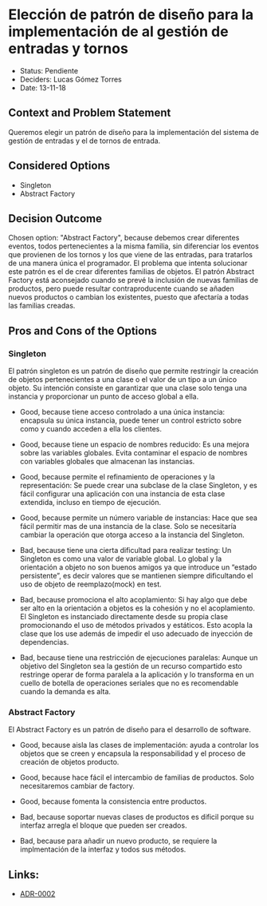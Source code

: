 # Elección de patrón de diseño para la implementación de al gestión de entradas y tornos

* Status: Pendiente 
* Deciders: Lucas Gómez Torres
* Date: 13-11-18 


## Context and Problem Statement

Queremos elegir un patrón de diseño para la implementación del sistema de gestión de entradas y el de tornos de entrada.

## Considered Options

* Singleton
* Abstract Factory

## Decision Outcome

Chosen option: "Abstract Factory", because debemos crear diferentes eventos, todos pertenecientes a la misma familia, sin diferenciar los eventos que provienen de los tornos y los que viene de las entradas, para tratarlos de una manera única el programador.
El problema que intenta solucionar este patrón es el de crear diferentes familias de objetos.
El patrón Abstract Factory está aconsejado cuando se prevé la inclusión de nuevas familias de productos, pero puede resultar contraproducente cuando se añaden nuevos productos o cambian los existentes, puesto que afectaría a todas las familias creadas.


## Pros and Cons of the Options 


### Singleton

 El patrón singleton es un patrón de diseño que permite restringir la creación de objetos pertenecientes a una clase o el valor de un tipo a un único objeto.
Su intención consiste en garantizar que una clase solo tenga una instancia y proporcionar un punto de acceso global a ella.

* Good, because tiene acceso controlado a una única instancia: encapsula su única instancia, puede tener un control estricto sobre como y cuando acceden a ella los clientes.
* Good, because tiene un espacio de nombres reducido: Es una mejora sobre las variables globales. Evita contaminar el espacio de nombres con variables globales que almacenan las instancias.
* Good, because permite el refinamiento de operaciones y la representación: Se puede crear una subclase de la clase Singleton, y es fácil configurar una aplicación con una instancia de esta clase extendida, incluso en tiempo de ejecución.
* Good, because permite un número variable de instancias: Hace que sea fácil permitir mas de una instancia de la clase. Solo se necesitaría cambiar la operación que otorga acceso a la instancia del Singleton.

* Bad, because tiene una cierta dificultad para realizar testing: Un Singleton es como una valor de variable global. Lo global y la orientación a objeto no son buenos amigos ya que introduce un “estado persistente”, es decir valores que se mantienen siempre dificultando el uso de objeto de reemplazo(mock) en test.
* Bad, because promociona el alto acoplamiento: Si hay algo que debe ser alto en la orientación a objetos es la cohesión y no el acoplamiento. El Singleton es instanciado directamente desde su propia clase promocionando el uso de métodos privados y estáticos. Esto acopla la clase que los use además de impedir el uso adecuado de inyección de dependencias.
* Bad, because tiene una restricción de ejecuciones paralelas: Aunque un objetivo del Singleton sea la gestión de un recurso compartido esto restringe operar de forma paralela a la aplicación y lo transforma en un cuello de botella de operaciones seriales que no es recomendable cuando la demanda es alta.








### Abstract Factory

El  Abstract Factory es un patrón de diseño para el desarrollo de software.


* Good, because aisla las clases de implementación: ayuda a controlar los objetos que se creen y encapsula la responsabilidad y el proceso de creación de objetos producto.
* Good, because hace fácil el intercambio de familias de productos. Solo necesitaremos cambiar de factory.
* Good, because fomenta la consistencia entre productos.

* Bad, because soportar nuevas clases de productos es dificil porque su interfaz arregla el bloque que pueden ser creados.
* Bad, because para añadir un nuevo producto, se requiere la implmentación de la interfaz y todos sus métodos.



## Links:
* [ADR-0002](0002-Patron-Sistemas-Estadio.md)

